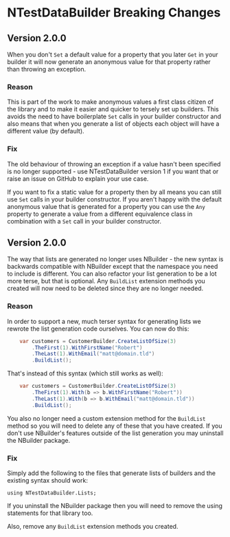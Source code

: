 NTestDataBuilder Breaking Changes
=================================

Version 2.0.0
-------------

When you don't `Set` a default value for a property that you later `Get` in your builder it will now generate an anonymous value for that property rather than throwing an exception.

### Reason

This is part of the work to make anonymous values a first class citizen of the library and to make it easier and quicker to tersely set up builders. This avoids the need to have boilerplate `Set` calls in your builder constructor and also means that when you generate a list of objects each object will have a different value (by default).

### Fix

The old behaviour of throwing an exception if a value hasn't been specified is no longer supported - use NTestDataBuilder version 1 if you want that or raise an issue on GitHub to explain your use case.

If you want to fix a static value for a property then by all means you can still use `Set` calls in your builder constructor. If you aren't happy with the default anonymous value that is generated for a property you can use the `Any` property to generate a value from a different equivalence class in combination with a `Set` call in your builder constructor.

Version 2.0.0
-------------

The way that lists are generated no longer uses NBuilder - the new syntax is backwards compatible with NBuilder except that the namespace you need to include is different. You can also refactor your list generation to be a lot more terse, but that is optional. Any `BuildList` extension methods you created will now need to be deleted since they are no longer needed.

### Reason
In order to support a new, much terser syntax for generating lists we rewrote the list generation code ourselves. You can now do this:

```c#
	var customers = CustomerBuilder.CreateListOfSize(3)
		.TheFirst(1).WithFirstName("Robert")
		.TheLast(1).WithEmail("matt@domain.tld")
		.BuildList();
```

That's instead of this syntax (which still works as well):

```c#
	var customers = CustomerBuilder.CreateListOfSize(3)
		.TheFirst(1).With(b => b.WithFirstName("Robert"))
		.TheLast(1).With(b => b.WithEmail("matt@domain.tld"))
		.BuildList();
```

You also no longer need a custom extension method for the `BuildList` method so you will need to delete any of these that you have created. If you don't use NBuilder's features outside of the list generation you may uninstall the NBuilder package.

### Fix

Simply add the following to the files that generate lists of builders and the existing syntax should work:

```
using NTestDataBuilder.Lists;
```

If you uninstall the NBuilder package then you will need to remove the using statements for that library too.

Also, remove any `BuildList` extension methods you created.
